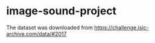 # image-sound-project

The dataset was downloaded from https://challenge.isic-archive.com/data/#2017
